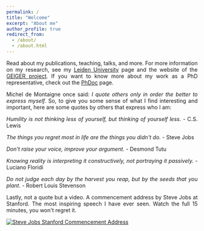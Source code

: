 ```yaml
---
permalink: /
title: "Welcome"
excerpt: "About me"
author_profile: true
redirect_from: 
  - /about/
  - /about.html
---
```

<div style="text-align: justify">
<p>Read about my publications, teaching, talks, and more. For more information on my research, see my <a href="https://www.universiteitleiden.nl/en/staffmembers/max-van-haastrecht">Leiden University</a> page and the website of the <a href="https://project.cyber-geiger.eu/">GEIGER project</a>. If you want to know more about my work as a PhD representative, check out the <a href="https://www.organisatiegids.universiteitleiden.nl/en/staff-and-student-participation/university-council/staff-parties/phdoc">PhDoc</a> page.</p>

<p>Michel de Montaigne once said: <em>I quote others only in order the better to express myself.</em> So, to give you some sense of what I find interesting and important, here are some quotes by others that express who I am:</p>
  
<p><em>Humility is not thinking less of yourself, but thinking of yourself less.</em> - C.S. Lewis</p>

<p><em>The things you regret most in life are the things you didn't do.</em> - Steve Jobs</p>
  
<p><em>Don't raise your voice, improve your argument.</em> - Desmond Tutu</p>
  
<p><em>Knowing reality is interpreting it constructively, not portraying it passively.</em> - Luciano Floridi</p>
  
<p><em>Do not judge each day by the harvest you reap, but by the seeds that you plant.</em> - Robert Louis Stevenson</p>

<p>Lastly, not a quote but a video. A commencement address by Steve Jobs at Stanford. The most inspiring speech I have ever seen. Watch the full 15 minutes, you won't regret it.</p>
</div>

[![Steve Jobs Stanford Commencement Address](http://img.youtube.com/vi/UF8uR6Z6KLc/0.jpg)](http://www.youtube.com/watch?v=UF8uR6Z6KLc)
